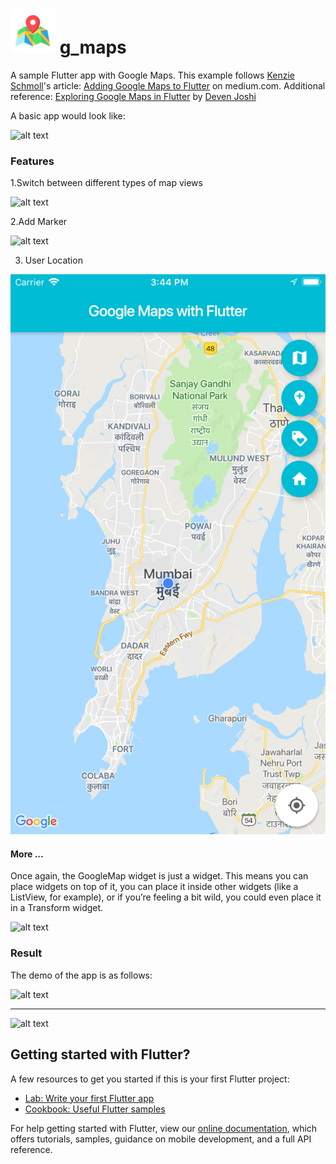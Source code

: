 # ![alt text](https://github.com/enigmatic7earth/g_maps/blob/master/ios/Runner/Assets.xcassets/AppIcon.appiconset/Icon-72.png "Google Maps with Flutter") g_maps

A sample Flutter app with Google Maps.
This example follows [Kenzie Schmoll](https://medium.com/@kenzieschmoll)'s article: [Adding Google Maps to Flutter](https://medium.com/flutter-io/google-maps-and-flutter-cfb330f9a245) on medium.com. Additional reference: [Exploring Google Maps in Flutter](https://medium.com/flutter-community/exploring-google-maps-in-flutter-8a86d3783d24) by [Deven Joshi](https://medium.com/@dev.n) 

A basic app would look like:

![alt text](https://cdn-images-1.medium.com/max/800/1*fEcIp4V3mkrATwJl7qhSJg.png "Google Maps with Flutter")

### Features
1.Switch between different types of map views

![alt text](https://cdn-images-1.medium.com/max/800/1*2L9hKzQdpz2YfSfkKQ5fYg.gif "Switching map views")

2.Add Marker

![alt text](https://cdn-images-1.medium.com/max/800/1*b_SmpOTvtt2G6HWwQpQFdQ.png "Adding a marker to Google Maps")

3. User Location

![alt text](https://github.com/enigmatic7earth/g_maps/blob/master/User%20Location.png "User location")


#### More ...
Once again, the GoogleMap widget is just a widget. This means you can place widgets on top of it, you can place it inside other widgets (like a ListView, for example), or if you’re feeling a bit wild, you could even place it in a Transform widget.

![alt text](https://cdn-images-1.medium.com/max/800/1*Z72fYzGsnj_UVNQZx9o-2A.gif "More with Google Maps")

### Result
The demo of the app is as follows:

![alt text](https://github.com/enigmatic7earth/g_maps/blob/master/Flutter-GoogleMaps.gif "Demo")



---
![alt text](https://upload.wikimedia.org/wikipedia/commons/1/17/Google-flutter-logo.png "Google Flutter")
## Getting started with Flutter?
A few resources to get you started if this is your first Flutter project:

- [Lab: Write your first Flutter app](https://flutter.dev/docs/get-started/codelab)
- [Cookbook: Useful Flutter samples](https://flutter.dev/docs/cookbook)

For help getting started with Flutter, view our 
[online documentation](https://flutter.dev/docs), which offers tutorials, 
samples, guidance on mobile development, and a full API reference.
